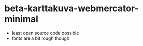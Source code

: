 # beta-karttakuva-webmercator-minimal

- least open source code possible
- fonts are a bit rough though
